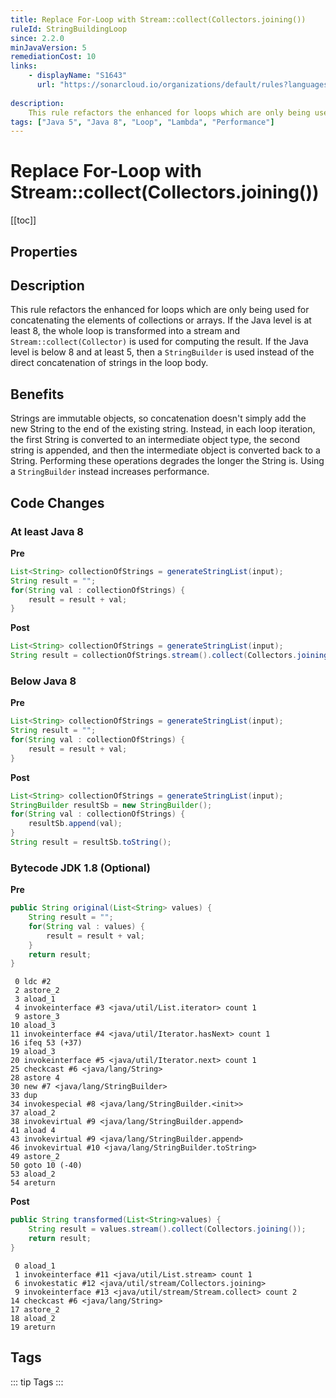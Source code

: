 ```yaml
---
title: Replace For-Loop with Stream::collect(Collectors.joining())
ruleId: StringBuildingLoop
since: 2.2.0
minJavaVersion: 5
remediationCost: 10
links:
    - displayName: "S1643"
      url: "https://sonarcloud.io/organizations/default/rules?languages=java&open=java%3AS1643&q=S1643"
    
description:
    This rule refactors the enhanced for loops which are only being used for concatenating the elements of collections or arrays.
tags: ["Java 5", "Java 8", "Loop", "Lambda", "Performance"]
---
```


# Replace For-Loop with Stream::collect(Collectors.joining())

[[toc]]

## Properties

<RuleProperties />


## Description

This rule refactors the enhanced for loops which are only being used for concatenating the elements of collections or arrays.
If the Java level is at least 8, the whole loop is transformed into a stream and `Stream::collect(Collector)` is used for computing the result.
If the Java level is below 8 and at least 5, then a `StringBuilder` is used instead of the direct concatenation of strings in the loop body.

## Benefits
Strings are immutable objects, so concatenation doesn't simply add the new String to the end of the existing string.
Instead, in each loop iteration, the first String is converted to an intermediate object type, the second string is appended, and then the intermediate object is converted back to a String.
Performing these operations degrades the longer the String is. Using a `StringBuilder` instead increases performance.


## Code Changes

### At least Java 8

__Pre__
```java
List<String> collectionOfStrings = generateStringList(input);
String result = "";
for(String val : collectionOfStrings) {
    result = result + val;
}
```

__Post__
```java
List<String> collectionOfStrings = generateStringList(input);
String result = collectionOfStrings.stream().collect(Collectors.joining());
```

### Below Java 8

__Pre__
```java
List<String> collectionOfStrings = generateStringList(input);
String result = "";
for(String val : collectionOfStrings) {
    result = result + val;
}
```

__Post__
```java
List<String> collectionOfStrings = generateStringList(input);
StringBuilder resultSb = new StringBuilder();
for(String val : collectionOfStrings) {
    resultSb.append(val);
}
String result = resultSb.toString();
```

### Bytecode JDK 1.8 (Optional)

__Pre__
```java
public String original(List<String> values) {
    String result = "";
    for(String val : values) {
        result = result + val;
    }
    return result;
}
```

```
 0 ldc #2
 2 astore_2
 3 aload_1
 4 invokeinterface #3 <java/util/List.iterator> count 1
 9 astore_3
10 aload_3
11 invokeinterface #4 <java/util/Iterator.hasNext> count 1
16 ifeq 53 (+37)
19 aload_3
20 invokeinterface #5 <java/util/Iterator.next> count 1
25 checkcast #6 <java/lang/String>
28 astore 4
30 new #7 <java/lang/StringBuilder>
33 dup
34 invokespecial #8 <java/lang/StringBuilder.<init>>
37 aload_2
38 invokevirtual #9 <java/lang/StringBuilder.append>
41 aload 4
43 invokevirtual #9 <java/lang/StringBuilder.append>
46 invokevirtual #10 <java/lang/StringBuilder.toString>
49 astore_2
50 goto 10 (-40)
53 aload_2
54 areturn
```

__Post__
```java
public String transformed(List<String>values) {
    String result = values.stream().collect(Collectors.joining());
    return result;
}
```

```
 0 aload_1
 1 invokeinterface #11 <java/util/List.stream> count 1
 6 invokestatic #12 <java/util/stream/Collectors.joining>
 9 invokeinterface #13 <java/util/stream/Stream.collect> count 2
14 checkcast #6 <java/lang/String>
17 astore_2
18 aload_2
19 areturn
```

<VersionNotice />


## Tags

::: tip Tags
<TagLinks />
:::